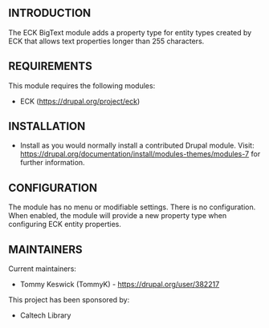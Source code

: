 INTRODUCTION
------------

The ECK BigText module adds a property type for entity types created by ECK that
allows text properties longer than 255 characters.


REQUIREMENTS
------------

This module requires the following modules:

 * ECK (https://drupal.org/project/eck)


INSTALLATION
------------

 * Install as you would normally install a contributed Drupal module. Visit:
   https://drupal.org/documentation/install/modules-themes/modules-7
   for further information.


CONFIGURATION
-------------

The module has no menu or modifiable settings. There is no configuration. When
enabled, the module will provide a new property type when configuring ECK entity
properties.


MAINTAINERS
-----------

Current maintainers:
 * Tommy Keswick (TommyK) - https://drupal.org/user/382217

This project has been sponsored by:
 * Caltech Library
